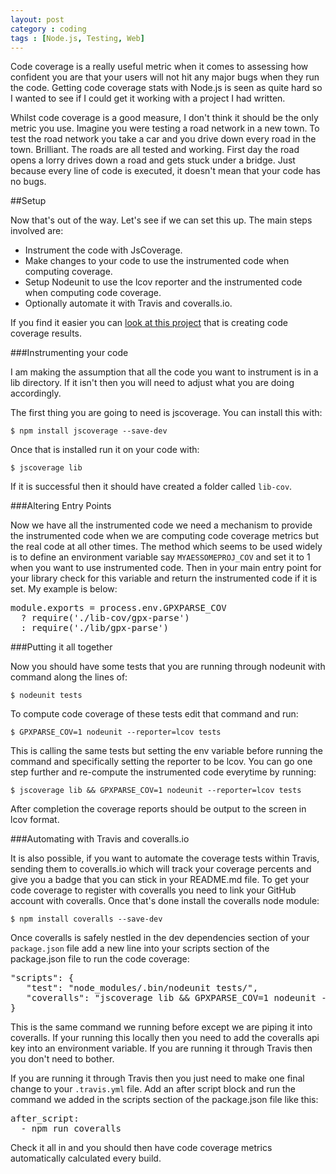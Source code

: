 ```yaml
---
layout: post
category : coding
tags : [Node.js, Testing, Web]
---
```


Code coverage is a really useful metric when it comes to assessing how confident you are that your users will not hit any major bugs when they run the code. Getting code coverage stats with Node.js is seen as quite hard so I wanted to see if I could get it working with a project I had written.

<div class="alert alert-warning">
Whilst code coverage is a good measure, I don't think it should be the only metric you use. Imagine you were testing a road network in a new town. To test the road network you take a car and you drive down every road in the town. Brilliant. The roads are all tested and working. First day the road opens a lorry drives down a road and gets stuck under a bridge. Just because every line of code is executed, it doesn't mean that your code has no bugs.
</div>

##Setup

Now that's out of the way. Let's see if we can set this up. The main steps involved are:

- Instrument the code with JsCoverage.
- Make changes to your code to use the instrumented code when computing coverage.
- Setup Nodeunit to use the lcov reporter and the instrumented code when computing code coverage.
- Optionally automate it with Travis and coveralls.io.

If you find it easier you can [look at this project](https://github.com/elliotstokes/gpx-parse) that is creating code coverage results.

###Instrumenting your code

<div class="alert alert-info">
I am making the assumption that all the code you want to instrument is in a lib directory. If it isn't then you will need to adjust what you are doing accordingly.
</div>

The first thing you are going to need is jscoverage. You can install this with:

	$ npm install jscoverage --save-dev

Once that is installed run it on your code with:

	$ jscoverage lib

If it is successful then it should have created a folder called <code>lib-cov</code>.

###Altering Entry Points

Now we have all the instrumented code we need a mechanism to provide the instrumented code when we are computing code coverage metrics but the real code at all other times. The method which seems to be used widely is to define an environment variable say <code>MYAESSOMEPROJ_COV</code> and set it to 1 when you want to use instrumented code. Then in your main entry point for your library check for this variable and return the instrumented code if it is set. My example is below:

<pre class="prettyprint linenums">
module.exports = process.env.GPXPARSE_COV
  ? require('./lib-cov/gpx-parse')
  : require('./lib/gpx-parse')
</pre>

###Putting it all together

Now you should have some tests that you are running through nodeunit with command along the lines of:

	$ nodeunit tests

To compute code coverage of these tests edit that command and run:

	$ GPXPARSE_COV=1 nodeunit --reporter=lcov tests

This is calling the same tests but setting the env variable before running the command and specifically setting the reporter to be lcov. You can go one step further and re-compute the instrumented code everytime by running:

	$ jscoverage lib && GPXPARSE_COV=1 nodeunit --reporter=lcov tests

After completion the coverage reports should be output to the screen in lcov format.

###Automating with Travis and coveralls.io

It is also possible, if you want to automate the coverage tests within Travis, sending them to coveralls.io which will track your coverage percents and give you a badge that you can stick in your README.md file. To get your code coverage to register with coveralls you need to link your GitHub account with coveralls. Once that's done install the coveralls node module:

	$ npm install coveralls --save-dev

Once coveralls is safely nestled in the dev dependencies section of your <code>package.json</code> file add a new line into your scripts section of the package.json file to run the code coverage:

<pre class="prettyprint linenums">
"scripts": {
   "test": "node_modules/.bin/nodeunit tests/",
   "coveralls": "jscoverage lib &amp;&amp; GPXPARSE_COV=1 nodeunit --reporter=lcov tests | coveralls"
}
</pre>

This is the same command we running before except we are piping it into coveralls. If your running this locally then you need to add the coveralls api key into an environment variable. If you are running it through Travis then you don't need to bother.

If you are running it through Travis then you just need to make one final change to your <code>.travis.yml</code> file. Add an after script block and run the command we added in the scripts section of the package.json file like this:

<pre class="prettyprint linenums">
after_script:
  - npm run coveralls
</pre>

Check it all in and you should then have code coverage metrics automatically calculated every build.
